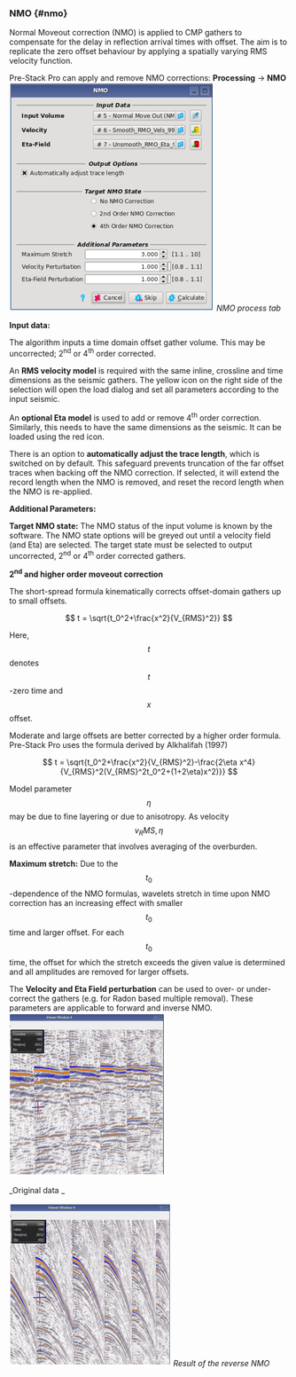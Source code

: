 ### NMO {#nmo}

Normal Moveout correction (NMO) is applied to CMP gathers to compensate for the delay in reflection arrival times with offset. The aim is to replicate the zero offset behaviour by applying a spatially varying RMS velocity function. 

Pre-Stack Pro can apply and remove NMO corrections:  **Processing** → **NMO**
<br />
![](/assets/001_Processing.PNG)
_NMO process tab_
<br />

**Input data:**

The algorithm inputs a time domain offset gather volume. This may be uncorrected; 2<sup>nd</sup> or 4<sup>th</sup> order corrected. 

An **RMS velocity model** is required with the same inline, crossline and time dimensions as the seismic gathers. The yellow icon on the right side of the selection will open the load dialog and set all parameters according to the input seismic.

An **optional Eta model** is used to add or remove 4<sup>th</sup> order correction. Similarly, this needs to have the same dimensions as the seismic. It can be loaded using the red icon.

There is an option to **automatically adjust the trace length**, which is switched on by default. This safeguard prevents truncation of the far offset traces when backing off the NMO correction. If selected, it will extend the record length when the NMO is removed, and reset the record length when the NMO is re-applied. 

**Additional Parameters:**

**Target NMO state:** The NMO status of the input volume is known by the software. The NMO state options will be greyed out until a velocity field (and Eta) are selected. The target state must be selected to output uncorrected, 2<sup>nd</sup> or 4<sup>th</sup> order corrected gathers.

**2<sup>nd</sup> and higher order moveout correction**

The short-spread formula kinematically corrects offset-domain gathers up to small offsets.



$$
t = \sqrt{t_0^2+\frac{x^2}{V_{RMS}^2}}
$$



Here, $$t$$ denotes $$t$$-zero time and $$x$$ offset. 

Moderate and large offsets are better corrected by a higher order formula. Pre-Stack Pro uses the formula derived by Alkhalifah (1997)


$$
t = \sqrt{t_0^2+\frac{x^2}{V_{RMS}^2}-\frac{2\eta x^4}{V_{RMS}^2(V_{RMS}^2t_0^2+(1+2\eta)x^2)}} 
$$



Model parameter $$\eta$$ may be due to fine layering or due to anisotropy. As velocity  $$v_RMS,\eta$$ is an effective parameter that involves averaging of the overburden.

**Maximum stretch:** Due to the $$t_0$$-dependence of the NMO formulas, wavelets stretch in time upon NMO correction has an increasing effect with smaller $$t_0$$ time and larger offset. For each $$t_0$$ time, the offset for which the stretch exceeds the given value is determined and all amplitudes are removed for larger offsets.

The **Velocity and Eta Field perturbation** can be used to over- or under-correct the gathers (e.g. for Radon based multiple removal). These parameters are applicable to forward and inverse NMO.
<br />
![](/assets/002_Processing.PNG)

_Original data _
<br />

![](/assets/003_Processing.PNG)
_Result of the reverse NMO_